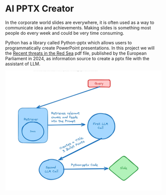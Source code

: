 # AI PPTX Creator

In the corporate world slides are everywhere, it is often used as a way to communicate idea and achievements. Making slides is something most people do every week and could be very time consuming.

Python has a library called Python-pptx which allows users to programmatically create PowerPoint presentations. In this project we will the [Recent threats in the Red Sea](https://www.europarl.europa.eu/RegData/etudes/BRIE/2024/760390/EPRS_BRI(2024)760390_EN.pdf) pdf file, published by the European Parliament in 2024, as information source to create a pptx file with the assistant of LLM.


![rag](imgs/rag.webp)


